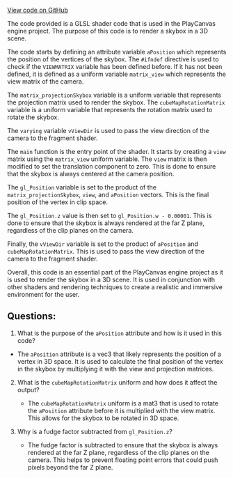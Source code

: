 [View code on GitHub](https://github.com/playcanvas/engine/src/scene/shader-lib/chunks/skybox/vert/skybox.js)

The code provided is a GLSL shader code that is used in the PlayCanvas engine project. The purpose of this code is to render a skybox in a 3D scene. 

The code starts by defining an attribute variable `aPosition` which represents the position of the vertices of the skybox. The `#ifndef` directive is used to check if the `VIEWMATRIX` variable has been defined before. If it has not been defined, it is defined as a uniform variable `matrix_view` which represents the view matrix of the camera. 

The `matrix_projectionSkybox` variable is a uniform variable that represents the projection matrix used to render the skybox. The `cubeMapRotationMatrix` variable is a uniform variable that represents the rotation matrix used to rotate the skybox. 

The `varying` variable `vViewDir` is used to pass the view direction of the camera to the fragment shader. 

The `main` function is the entry point of the shader. It starts by creating a `view` matrix using the `matrix_view` uniform variable. The `view` matrix is then modified to set the translation component to zero. This is done to ensure that the skybox is always centered at the camera position. 

The `gl_Position` variable is set to the product of the `matrix_projectionSkybox`, `view`, and `aPosition` vectors. This is the final position of the vertex in clip space. 

The `gl_Position.z` value is then set to `gl_Position.w - 0.00001`. This is done to ensure that the skybox is always rendered at the far Z plane, regardless of the clip planes on the camera. 

Finally, the `vViewDir` variable is set to the product of `aPosition` and `cubeMapRotationMatrix`. This is used to pass the view direction of the camera to the fragment shader. 

Overall, this code is an essential part of the PlayCanvas engine project as it is used to render the skybox in a 3D scene. It is used in conjunction with other shaders and rendering techniques to create a realistic and immersive environment for the user.
## Questions: 
 1. What is the purpose of the `aPosition` attribute and how is it used in this code?
   - The `aPosition` attribute is a vec3 that likely represents the position of a vertex in 3D space. It is used to calculate the final position of the vertex in the skybox by multiplying it with the view and projection matrices.

2. What is the `cubeMapRotationMatrix` uniform and how does it affect the output?
   - The `cubeMapRotationMatrix` uniform is a mat3 that is used to rotate the `aPosition` attribute before it is multiplied with the view matrix. This allows for the skybox to be rotated in 3D space.

3. Why is a fudge factor subtracted from `gl_Position.z`?
   - The fudge factor is subtracted to ensure that the skybox is always rendered at the far Z plane, regardless of the clip planes on the camera. This helps to prevent floating point errors that could push pixels beyond the far Z plane.